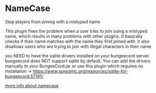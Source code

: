 # NameCase
Stop players from joining with a mistyped name


This plugin fixes the problem when a user tries to join using a mistyped name, which results in many problems with other plugins. It basically checks if their name matches with the name they first joined with. it also disallows users who are trying to join with illegal characters in their name

you NEED to have the sqlite drivers installed on your bungeecord server. bungeecord does NOT support sqlite by default.
You can add the drivers manually to your BungeeCord.jar or use this plugin which requires no installation -> https://www.spigotmc.org/resources/sqlite-for-bungeecord.57191/




[more info about namecase](https://www.spigotmc.org/resources/namecase.62586/)
